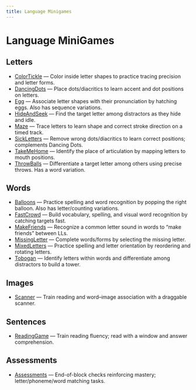 ```yaml
---
title: Language Minigames
---
```

# Language MiniGames

## Letters

- [ColorTickle](./ColorTickle.md) — Color inside letter shapes to practice tracing precision and letter forms.
- [DancingDots](./DancingDots.md) — Place dots/diacritics to learn accent and dot positions on letters.
- [Egg](./Egg.md) — Associate letter shapes with their pronunciation by hatching eggs. Also has sequence variations.
- [HideAndSeek](./HideAndSeek.md) — Find the target letter among distractors as they hide and idle.
- [Maze](./Maze.md) — Trace letters to learn shape and correct stroke direction on a timed track.
- [SickLetters](./SickLetters.md) — Remove wrong dots/diacritics to learn correct positions; complements Dancing Dots.
- [TakeMeHome](./TakeMeHome.md) — Identify the place of articulation by mapping letters to mouth positions.
- [ThrowBalls](./ThrowBalls.md) — Differentiate a target letter among others using precise throws. Has a word variation.

## Words

- [Balloons](./Balloons.md) — Practice spelling and word recognition by popping the right balloon. Also has letter/counting variations.
- [FastCrowd](./FastCrowd.md) — Build vocabulary, spelling, and visual word recognition by catching targets fast.
- [MakeFriends](./MakeFriends.md) — Recognize a common letter sound in words to “make friends” between LLs.
- [MissingLetter](./MissingLetter.md) — Complete words/forms by selecting the missing letter.
- [MixedLetters](./MixedLetters.md) — Practice spelling and letter orientation by reordering and rotating letters.
- [Tobogan](./Tobogan.md) — Identify letters within words and differentiate among distractors to build a tower.

## Images

- [Scanner](./Scanner.md) — Train reading and word–image association with a draggable scanner.

## Sentences

- [ReadingGame](./ReadingGame.md) — Train reading fluency; read with a window and answer comprehension.

## Assessments

- [Assessments](./Assessments.md) — End-of-block checks reinforcing mastery; letter/phoneme/word matching tasks.
